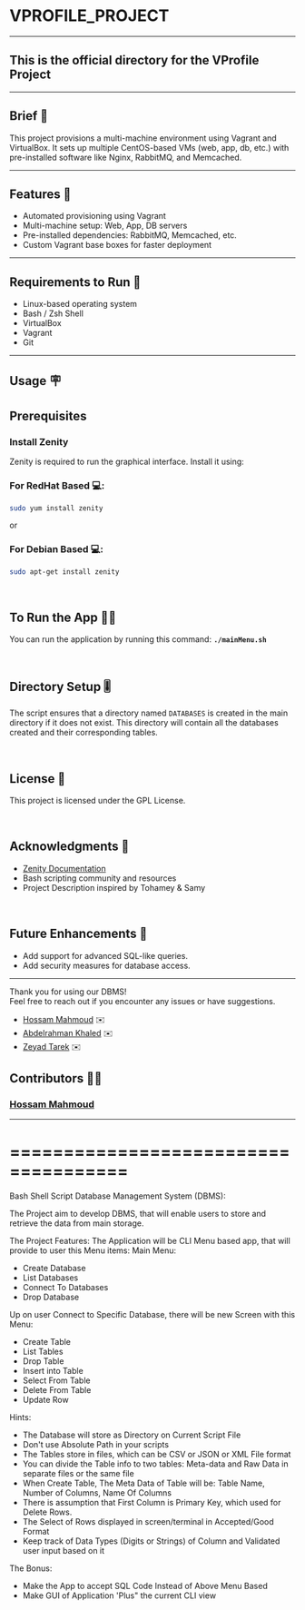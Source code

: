 
# VPROFILE_PROJECT

<hr>

## This is the official directory for the VProfile Project

<hr>

## Brief 📃
This project provisions a multi-machine environment using Vagrant and VirtualBox.
It sets up multiple CentOS-based VMs (web, app, db, etc.) with pre-installed software like Nginx, RabbitMQ, and Memcached.

<hr>

## Features 🌟
- Automated provisioning using Vagrant
- Multi-machine setup: Web, App, DB servers
- Pre-installed dependencies: RabbitMQ, Memcached, etc.
- Custom Vagrant base boxes for faster deployment

<hr>

## Requirements to Run 📃
- Linux-based operating system
- Bash / Zsh Shell
- VirtualBox
- Vagrant
- Git

<hr>

## Usage 🪧
## Prerequisites
### Install Zenity
Zenity is required to run the graphical interface. Install it using:
### For RedHat Based 💻:
```bash
sudo yum install zenity
```
or
### For Debian Based 💻:
```bash
sudo apt-get install zenity
```

<br>

## To Run the App 🏃🏻
You can run the application by running this command: **`./mainMenu.sh`**

<br>

## Directory Setup 🎚️
The script ensures that a directory named `DATABASES` is created in the main directory if it does not exist. This directory will contain all the databases created and their corresponding tables.

<br>

## License 🪪
This project is licensed under the GPL License.

<br>

## Acknowledgments 🏁
- [Zenity Documentation](https://help.gnome.org/users/zenity/stable/)
- Bash scripting community and resources
- Project Description inspired by Tohamey & Samy

<br>

## Future Enhancements 💭
- Add support for advanced SQL-like queries.
- Add security measures for database access.

---

Thank you for using our DBMS!  
Feel free to reach out if you encounter any issues or have suggestions.
- [Hossam Mahmoud](hossam.uddin1@gmail.com) ✉️
- [Abdelrahman Khaled](Abdelrahmankhalid27@gmail.com) ✉️
- [Zeyad Tarek](ziadtarekmohamed32@gmail.com) ✉️

## Contributors 👨‍💼
### [Hossam Mahmoud](hossam.uddin1@gmail.com)

<hr>

=====================================
=====================================

Bash Shell Script Database Management System (DBMS):

The Project aim to develop DBMS, that will enable users to store and retrieve the data from main storage.

The Project Features:
The Application will be CLI Menu based app, that will provide to user this Menu items:
Main Menu:
- Create Database
- List Databases
- Connect To Databases
- Drop Database

Up on user Connect to Specific Database, there will be new Screen with this Menu:
- Create Table 
- List Tables
- Drop Table
- Insert into Table
- Select From Table
- Delete From Table
- Update Row

Hints:
- The Database will store as Directory on Current Script File
- Don't use Absolute Path in your scripts
- The Tables store in files, which can be CSV or JSON or XML File format
- You can divide the Table info to two tables: Meta-data and Raw Data in separate files or the same file
- When Create Table, The Meta Data of Table will be: Table Name, Number of Columns, Name Of Columns
- There is assumption that First Column is Primary Key, which used for Delete Rows.
- The Select of Rows displayed in screen/terminal in Accepted/Good Format
- Keep track of Data Types (Digits or Strings) of Column and Validated user input based on it

The Bonus:
- Make the App to accept SQL Code Instead of Above Menu Based
- Make GUI of Application 'Plus" the current CLI view
